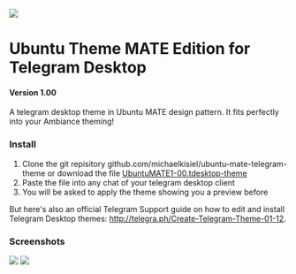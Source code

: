 ![](ubuntu-mate-telegram-logo.png)
# Ubuntu Theme MATE Edition for Telegram Desktop
#### Version 1.00
A telegram desktop theme in Ubuntu MATE design pattern. It fits perfectly into your Ambiance theming!

### Install
1. Clone the git repisitory github.com/michaelkisiel/ubuntu-mate-telegram-theme or download the file [UbuntuMATE1-00.tdesktop-theme](https://github.com/michaelkisiel/ubuntu-mate-telegram-theme/blob/master/UbuntuMATE1-00.tdesktop-theme)
2. Paste the file into any chat of your telegram desktop client
3. You will be asked to apply the theme showing you a preview before

But here's also an official Telegram Support guide on how to edit and install Telegram Desktop themes: http://telegra.ph/Create-Telegram-Theme-01-12.

### Screenshots
![](UbuntuMATEScreenshot.png)
![](ubuntu-mate-telegram-theme.png)
